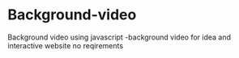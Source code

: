 # Background-video
Background video using javascript
 -background video for idea and interactive website
 no reqirements
